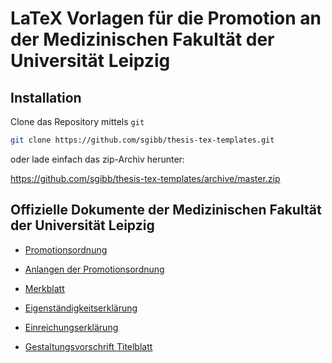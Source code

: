 # LaTeX Vorlagen für die Promotion an der Medizinischen Fakultät der Universität Leipzig

## Installation

Clone das Repository mittels `git`

```bash
git clone https://github.com/sgibb/thesis-tex-templates.git
```

oder lade einfach das zip-Archiv herunter:

https://github.com/sgibb/thesis-tex-templates/archive/master.zip

## Offizielle Dokumente der Medizinischen Fakultät der Universität Leipzig

 - [Promotionsordnung](http://www.uniklinikum-leipzig.de/f-Download-d-file.html?id=62)
 - [Anlangen der Promotionsordnung](http://www.uniklinikum-leipzig.de/f-Download-d-file.html?id=63)
 - [Merkblatt](http://www.uniklinikum-leipzig.de/f-Download-d-file.html?id=533)
 - [Eigenständigkeitserklärung](http://www.uniklinikum-leipzig.de/f-Download-d-file.html?id=68)
 - [Einreichungserklärung](http://www.uniklinikum-leipzig.de/f-Download-d-file.html?id=460)

 - [Gestaltungsvorschrift Titelblatt](http://www.uniklinikum-leipzig.de/f-Download-d-file.html?id=71)
